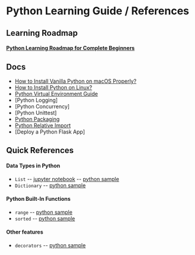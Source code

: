 # Python Learning Guide / References

## Learning Roadmap

#### [Python Learning Roadmap for Complete Beginners](python_learning_path.md)

## Docs

- [How to Install Vanilla Python on macOS Properly?](docs/python-install-guide.md)
- [How to Install Python on Linux?](docs/python-install-guide-linux.md)
- [Python Virtual Environment Guide](docs/python-virtual-env-guide.md)
- [Python Logging]
- [Python Concurrency]
- [Python Unittest]
- [Python Packaging](docs/python-packaging.md)
- [Python Relative Import](docs/python-import-statement.md)
- [Deploy a Python Flask App]

## Quick References

#### Data Types in Python

- `List` -- [jupyter notebook](quickReference/list.ipynb) -- [python sample](quickReference/list.py)
- `Dictionary`  -- [python sample](quickReference/dictionary.py)

#### Python Built-In Functions

- `range` -- [python sample](quickReference/range.py)
- `sorted` -- [python sample](quickReference/sorted.py)


#### Other features

- `decorators` -- [python sample](quickReference/decorators.py)
